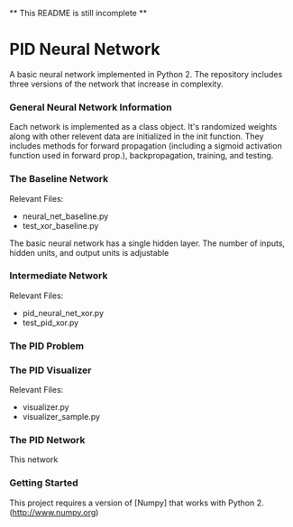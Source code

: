 ** This README is still incomplete **

# PID Neural Network
A basic neural network implemented in Python 2. The repository includes three versions of the network that increase in complexity.

### General Neural Network Information

Each network is implemented as a class object. It's randomized weights along with other relevent data are initialized in the init function. They includes methods for forward propagation (including a sigmoid activation function used in forward prop.), backpropagation, training, and testing.

### The Baseline Network

Relevant Files:
- neural_net_baseline.py
- test_xor_baseline.py

The basic neural network has a single hidden layer. The number of inputs, hidden units, and output units is adjustable

### Intermediate Network

Relevant Files:
- pid_neural_net_xor.py
- test_pid_xor.py

### The PID Problem

### The PID Visualizer
Relevant Files:
- visualizer.py
- visualizer_sample.py

### The PID Network

This network 

### Getting Started

This project requires a version of [Numpy] that works with Python 2. (http://www.numpy.org)

